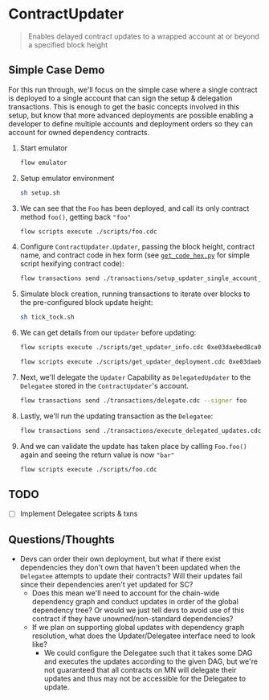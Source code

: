 # ContractUpdater

> Enables delayed contract updates to a wrapped account at or beyond a specified block height

## Simple Case Demo

For this run through, we'll focus on the simple case where a single contract is deployed to a single account that can sign the setup & delegation transactions. This is enough to get the basic concepts involved in this setup, but know that more advanced deployments are possible enabling a developer to define multiple accounts and deployment orders so they can account for owned dependency contracts.

1. Start emulator

    ```sh
    flow emulator
    ```

1. Setup emulator environment

    ```sh
    sh setup.sh
    ```

1. We can see that the `Foo` has been deployed, and call its only contract method `foo()`, getting back `"foo"`

    ```sh
    flow scripts execute ./scripts/foo.cdc
    ```

1. Configure `ContractUpdater.Updater`, passing the block height, contract name, and contract code in hex form (see [`get_code_hex.py`](./src/get_code_hex.py) for simple script hexifying contract code):

    ```sh
    flow transactions send ./transactions/setup_updater_single_account_and_contract.cdc 10 "Foo" 70756220636f6e747261637420466f6f207b0a202020207075622066756e20666f6f28293a20537472696e67207b0a202020202020202072657475726e2022626172220a202020207d0a7d --signer foo
    ```

1. Simulate block creation, running transactions to iterate over blocks to the pre-configured block update height:

    ```sh
    sh tick_tock.sh
    ```

1. We can get details from our `Updater` before updating:

    ```sh
    flow scripts execute ./scripts/get_updater_info.cdc 0xe03daebed8ca0615
    ```

    ```sh
    flow scripts execute ./scripts/get_updater_deployment.cdc 0xe03daebed8ca0615
    ```

1. Next, we'll delegate the `Updater` Capability as `DelegatedUpdater` to the `Delegatee` stored in the `ContractUpdater`'s account.

    ```sh
    flow transactions send ./transactions/delegate.cdc --signer foo
    ```

1. Lastly, we'll run the updating transaction as the `Delegatee`:

    ```sh
    flow transactions send ./transactions/execute_delegated_updates.cdc
    ```

1. And we can validate the update has taken place by calling `Foo.foo()` again and seeing the return value is now `"bar"`

    ```sh
    flow scripts execute ./scripts/foo.cdc
    ```

## TODO

- [ ] Implement Delegatee scripts & txns

## Questions/Thoughts

- Devs can order their own deployment, but what if there exist dependencies they don't own that haven't been updated when the `Delegatee` attempts to update their contracts? Will their updates fail since their dependencies aren't yet updated for SC?
    - Does this mean we'll need to account for the chain-wide dependency graph and conduct updates in order of the global dependency tree? Or would we just tell devs to avoid use of this contract if they have unowned/non-standard dependencies?
    - If we plan on supporting global updates with dependency graph resolution, what does the Updater/Delegatee interface need to look like?
        - We could configure the Delegatee such that it takes some DAG and executes the updates according to the given DAG, but we're not guaranteed that all contracts on MN will delegate their updates and thus may not be accessible for the Delegatee to update.
